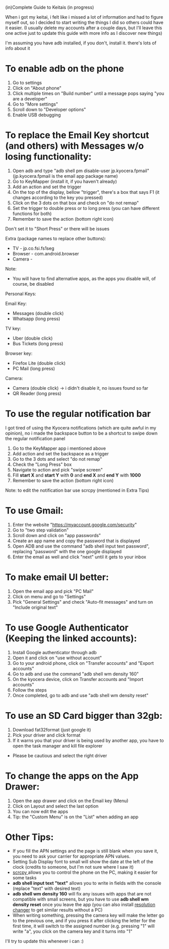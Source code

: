 (in)Complete Guide to Keitais (in progress)

When i got my keitai, i felt like i missed a lot of information and had to figure myself out, so I decided to start writing the things I did so others could have it easier. (I usually delete my accounts after a couple days, but I'll leave this one active just to update this guide with more info as I discover new things)

I'm assuming you have adb installed, if you don't, install it. there's lots of info about it

# To enable adb on the phone

1. Go to settings
2. Click on "About phone"
3. Click multiple times on "Build number" until a message pops saying "you are a developer"
4. Go to "More settings"
5. Scroll down to "Developer options"
6. Enable USB debugging

# To replace the Email Key shortcut (and others) with Messages w/o losing functionality:

1. Open adb and type "adb shell pm disable-user jp.kyocera.fpmail"  (jp.kyocera.fpmail is the email app package name)
2. Go to KeyMapper (install it, if you haven't already)
3. Add an action and set the trigger
4. On the top of the display, bellow "trigger", there's a box that says F1 (it changes according to the key you pressed)
5. Click on the 3 dots on that box and check on "do not remap"
6. Set the trigger to double press or to long press (you can have different functions for both)
7. Remember to save the action (bottom right icon)

Don't set it to "Short Press" or there will be issues

Extra (package names to replace other buttons):

* TV - jp.co.fsi.fs1seg
* Browser - com.android.browser
* Camera - [](http://jp.kyocera.camera)

Note:

* You will have to find alternative apps, as the apps you disable will, of course, be disabled

Personal Keys:

Email Key:

* Messages (double click)
* Whatsapp (long press)

TV key:

* Uber (double click)
* Bus Tickets (long press)

Browser key:

* Firefox Lite (double click)
* PC Mail (long press)

Camera:

* Camera (double click) -> i didn't disable it, no issues found so far
* QR Reader (long press)

# To use the regular notification bar

I got tired of using the Kyocera notifications (which are quite awful in my opinion), no i made the backspace button to be a shortcut to swipe down the regular notification panel

1. Go to the KeyMapper app i mentioned above
2. Add action and set the backspace as a trigger
3. Go to the 3 dots and select "do not remap"
4. Check the "Long Press" box
5. Navigate to action and pick "swipe screen"
6. Fill **start X** and **start Y** with **0** and **end X** and **end Y** with **1000**
7. Remember to save the action (bottom right icon)

Note: to edit the notification bar use scrcpy (mentioned in Extra Tips)

# To use Gmail:

1. Enter the website "https://myaccount.google.com/security"
2. Go to "two step validation"
3. Scroll down and click on "app passwords"
4. Create an app name and copy the password that is displayed
5. Open ADB and use the command "adb shell input text password", replacing "password" with the one google displayed
6. Enter the email as well and click "next" until it gets to your inbox

# To make email UI better:

1. Open the email app and pick "PC Mail"
2. Click on menu and go to "Settings"
3. Pick "General Settings" and check "Auto-fit messages" and turn on "Include original text"

# To use Google Authenticator (Keeping the linked accounts):

1. Install Google authenticator through adb
2. Open it and click on "use without account"
3. Go to your android phone, click on "Transfer accounts" and "Export accounts"
4. Go to adb and use the command "adb shell wm density 160"
5. On the kyocera device, click on Transfer accounts and "Import accounts"
6. Follow the steps
7. Once completed, go to adb and use "adb shell wm density reset"

# To use an SD Card bigger than 32gb:

1. Download fat32format (just google it)
2. Pick your driver and click format
3. If it warns you that your driver is being used by another app, you have to open the task manager and kill file explorer

* Please be cautious and select the right driver

# To change the apps on the App Drawer:

1. Open the app drawer and click on the Email key (Menu)
2. Click on Layout and select the last option
3. You can now edit the apps
4. Tip: the "Custom Menu" is on the "List" when adding an app

# Other Tips:
 
* If you fill the APN settings and the page is still blank when you save it, you need to ask your carrier for appropriate APN values.
* Setting Sub Display font to small will show the date at the left of the clock (credits to someone, but I'm not sure where I saw it)
* [scrcpy ](https://github.com/Genymobile/scrcpy)allows you to control the phone on the PC, making it easier for some tasks
* **adb shell input text "text"** allows you to write in fields with the console (replace "text" with desired text)
* **adb shell wm density 160** will fix any issues with apps that are not compatible with small screens, but you have to use **adb shell wm density reset** once you leave the app (you can also install [resolution changer](https://apkcombo.com/pt/resolution-changer/com.draco.resolutionchanger/download/apk) to get similar results without a PC)
* When writing something, pressing the camera key will make the letter go to the previous one, and if you press it after clicking the letter for the first time, it will switch to the assigned number (e.g. pressing "1" will write "a", you click on the camera key and it turns into "1"

I'll try to update this whenever i can :)
